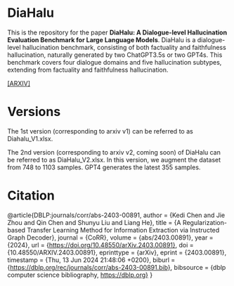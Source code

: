 # DiaHalu
This is the repository for the paper **DiaHalu: A Dialogue-level Hallucination Evaluation Benchmark for Large Language Models**.
DiaHalu is a dialogue-level hallucination benchmark, consisting of both factuality and faithfulness hallucination, naturally generated by two ChatGPT3.5s or two GPT4s.
This benchmark covers four dialogue domains and five hallucination subtypes, extending from factuality and faithfulness hallucination.

[[ARXIV]](https://arxiv.org/abs/2403.00896)

# Versions
The 1st version (corresponding to arxiv v1) can be referred to as Diahalu_V1.xlsx.

The 2nd version (corresponding to arxiv v2, coming soon) of DiaHalu can be referred to as DiaHalu_V2.xlsx. In this version, we augment the dataset from 748 to 1103 samples. 
GPT4 generates the latest 355 samples.

# Citation
@article{DBLP:journals/corr/abs-2403-00891,
  author       = {Kedi Chen and
                  Jie Zhou and
                  Qin Chen and
                  Shunyu Liu and
                  Liang He},
  title        = {A Regularization-based Transfer Learning Method for Information Extraction
                  via Instructed Graph Decoder},
  journal      = {CoRR},
  volume       = {abs/2403.00891},
  year         = {2024},
  url          = {https://doi.org/10.48550/arXiv.2403.00891},
  doi          = {10.48550/ARXIV.2403.00891},
  eprinttype    = {arXiv},
  eprint       = {2403.00891},
  timestamp    = {Thu, 13 Jun 2024 21:48:06 +0200},
  biburl       = {https://dblp.org/rec/journals/corr/abs-2403-00891.bib},
  bibsource    = {dblp computer science bibliography, https://dblp.org}
}
